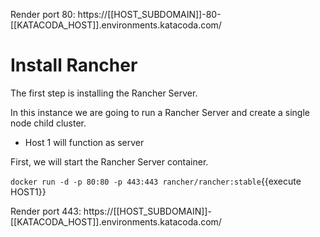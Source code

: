 Render port 80: https://[[HOST_SUBDOMAIN]]-80-[[KATACODA_HOST]].environments.katacoda.com/
# Install Rancher

The first step is installing the Rancher Server. 

In this instance we are going to run a Rancher Server and create a single node child cluster.

- Host 1 will function as server

First, we will start the Rancher Server container.

`docker run -d -p 80:80 -p 443:443 rancher/rancher:stable`{{execute HOST1}}

Render port 443: https://[[HOST_SUBDOMAIN]]-[[KATACODA_HOST]].environments.katacoda.com/

